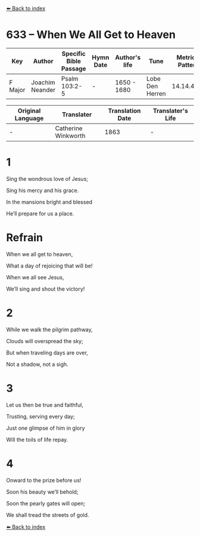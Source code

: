 [⬅️ Back to index](../README.md)

# 633 – When We All Get to Heaven

Key | Author   | Specific Bible Passage     |Hymn Date |Author's life |Tune |Metrical Pattern   |Composer/Source                                                                                        
-- | --------- | ---------------------------|----------|--------------|-----|-------------------|-------------   
F Major  | Joachim Neander      | Psalm 103:2-5 | -  | 1650 - 1680 | Lobe Den Herren | 14.14.4.7.8 | Chorale Book for England, 1863 

Original Language | Translater | Translation Date   | Translater's Life     
----------------- | --------- | --------------------|-------------   
\-  | Catherine Winkworth      | 1863 | -  | 1827 - 1878 



# 1

Sing the wondrous love of Jesus;

Sing his mercy and his grace.

In the mansions bright and blessed

He’ll prepare for us a place.



# Refrain

When we all get to heaven,

What a day of rejoicing that will be!

When we all see Jesus,

We’ll sing and shout the victory!



# 2

While we walk the pilgrim pathway,

Clouds will overspread the sky;

But when traveling days are over,

Not a shadow, not a sigh.



# 3

Let us then be true and faithful,

Trusting, serving every day;

Just one glimpse of him in glory

Will the toils of life repay.



# 4

Onward to the prize before us!

Soon his beauty we’ll behold;

Soon the pearly gates will open;

We shall tread the streets of gold.

[⬅️ Back to index](../README.md)
